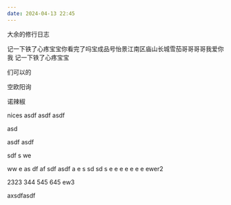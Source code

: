 ```yaml
---
date: 2024-04-13 22:45
---
```



大余的修行日志


记一下铁了心疼宝宝你看完了吗宝成品号怡景江南区庙山长城雪茄哥哥哥哥我爱你我
记一下铁了心疼宝宝


们可以的

空欧阳询

诺辣椒

nices
asdf
asdf
asdf

asd

asdf
asdf


sdf
s
we

ww
e
as
df
af
sdf
asdf
a
e
s
sd
sd
s
e
e
e
e
e
e
e
ewer2

2323
344
545
645
ew3


axsdfasdf
